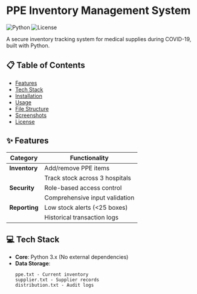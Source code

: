 # PPE Inventory Management System

![Python](https://img.shields.io/badge/Python-3.x-blue?logo=python)
![License](https://img.shields.io/badge/License-MIT-green)

A secure inventory tracking system for medical supplies during COVID-19, built with Python.

## 📋 Table of Contents
- [Features](#-features)
- [Tech Stack](#-tech-stack)
- [Installation](#-installation)
- [Usage](#-usage)
- [File Structure](#-file-structure)
- [Screenshots](#-screenshots)
- [License](#-license)

## ✨ Features
| Category        | Functionality                          |
|-----------------|----------------------------------------|
| **Inventory**   | Add/remove PPE items                   |
|                 | Track stock across 3 hospitals         |
| **Security**    | Role-based access control              |
|                 | Comprehensive input validation         |
| **Reporting**   | Low stock alerts (<25 boxes)           |
|                 | Historical transaction logs            |

## 💻 Tech Stack
- **Core**: Python 3.x (No external dependencies)
- **Data Storage**: 
  ```plaintext
  ppe.txt - Current inventory
  supplier.txt - Supplier records
  distribution.txt - Audit logs
